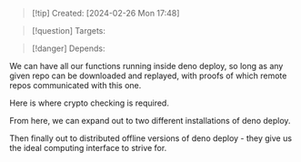 
>[!tip] Created: [2024-02-26 Mon 17:48]

>[!question] Targets: 

>[!danger] Depends: 

We can have all our functions running inside deno deploy, so long as any given repo can be downloaded and replayed, with proofs of which remote repos communicated with this one.

Here is where crypto checking is required.

From here, we can expand out to two different installations of deno deploy.

Then finally out to distributed offline versions of deno deploy - they give us the ideal computing interface to strive for.
